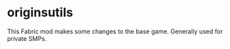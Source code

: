 # originsutils

This Fabric mod makes some changes to the base game. Generally used for private SMPs. 
